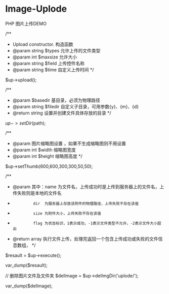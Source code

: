 # Image-Uplode
PHP 图片上传DEMO

/**
 * Upload constructor.      构造函数
 * @param string $types     允许上传的文件类型
 * @param int $maxsize      允许大小
 * @param string $field     上传控件名称
 * @param string $time      自定义上传时间
 */
 
$up->upload();

/**
 * @param $basedir          基目录，必须为物理路径
 * @param string $filedir   自定义子目录，可用参数{y}、{m}、{d}
 * @return string           设置并创建文件具体存放的目录
 */
 
$up->setDir($path);

/**
 * @param 图片缩略图设置 ，如果不生成缩略图则不用设置
 * @param int $width     缩略图宽度
 * @param int $height    缩略图高度
 */
 
$up->setThumb(600,600,300,300,50,50);

/**
 * @param 其中：name 为文件名，上传成功时是上传到服务器上的文件名，上传失败则是本地的文件名
 *              dir  为服务器上存放该附件的物理路径，上传失败不存在该值
 *              size 为附件大小，上传失败不存在该值
 *              flag 为状态标识，1表示成功，-1表示文件类型不允许，-2表示文件大小超出
 * @return array   执行文件上传，处理完返回一个包含上传成功或失败的文件信息数组，
 */
 
$resault = $up->execute();

var_dump($resault);

// 删除图片文件及文件夹
$delImage = $up->delImgDir('uplode/');

var_dump($delImage);
